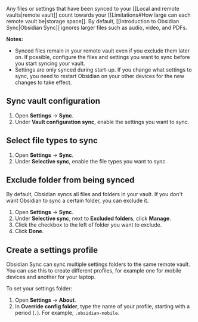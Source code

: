 Any files or settings that have been synced to your [[Local and remote vaults|remote vault]] count towards your [[Limitations#How large can each remote vault be|storage space]]. By default, [[Introduction to Obsidian Sync|Obsidian Sync]] ignores larger files such as audio, video, and PDFs.

**Notes:**

- Synced files remain in your remote vault even if you exclude them later on. If possible, configure the files and settings you want to sync before you start syncing your vault.
- Settings are only synced during start-up. If you change what settings to sync, you need to restart Obsidian on your other devices for the new changes to take effect.

## Sync vault configuration

1. Open **Settings** -> **Sync**.
2. Under **Vault configuration sync**, enable the settings you want to sync.

## Select file types to sync

1. Open **Settings** -> **Sync**.
2. Under **Selective sync**, enable the file types you want to sync.

## Exclude folder from being synced

By default, Obsidian syncs all files and folders in your vault. If you don't want Obsidian to sync a certain folder, you can exclude it.

1. Open **Settings** -> **Sync**.
2. Under **Selective sync**, next to **Excluded folders**, click **Manage**.
3. Click the checkbox to the left of folder you want to exclude.
4. Click **Done**.

## Create a settings profile

Obsidian Sync can sync multiple settings folders to the same remote vault. You can use this to create different profiles, for example one for mobile devices and another for your laptop.

To set your settings folder:

1. Open **Settings** -> **About**.
2. In **Override config folder**, type the name of your profile, starting with a period (`.`). For example, `.obsidian-mobile`.
